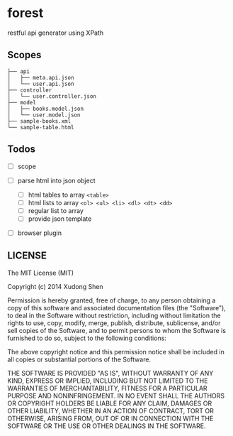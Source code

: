 # forest

restful api generator using XPath

## Scopes
```
├── api
│   ├── meta.api.json
│   └── user.api.json
├── controller
│   └── user.controller.json
├── model
│   ├── books.model.json
│   └── user.model.json
├── sample-books.xml
└── sample-table.html
```

## Todos
- [ ] scope 
- [ ] parse html into json object
  - [ ] html tables to array ```<table>```
  - [ ] html lists to array ```<ol> <ul> <li> <dl> <dt> <dd>```
  - [ ] regular list to array
  - [ ] provide json template
- [ ] browser plugin


[sample]:http://nodejs.org


## LICENSE

The MIT License (MIT)

Copyright (c) 2014 Xudong Shen

Permission is hereby granted, free of charge, to any person obtaining a copy of
this software and associated documentation files (the "Software"), to deal in
the Software without restriction, including without limitation the rights to
use, copy, modify, merge, publish, distribute, sublicense, and/or sell copies of
the Software, and to permit persons to whom the Software is furnished to do so,
subject to the following conditions:

The above copyright notice and this permission notice shall be included in all
copies or substantial portions of the Software.

THE SOFTWARE IS PROVIDED "AS IS", WITHOUT WARRANTY OF ANY KIND, EXPRESS OR
IMPLIED, INCLUDING BUT NOT LIMITED TO THE WARRANTIES OF MERCHANTABILITY, FITNESS
FOR A PARTICULAR PURPOSE AND NONINFRINGEMENT. IN NO EVENT SHALL THE AUTHORS OR
COPYRIGHT HOLDERS BE LIABLE FOR ANY CLAIM, DAMAGES OR OTHER LIABILITY, WHETHER
IN AN ACTION OF CONTRACT, TORT OR OTHERWISE, ARISING FROM, OUT OF OR IN
CONNECTION WITH THE SOFTWARE OR THE USE OR OTHER DEALINGS IN THE SOFTWARE.
